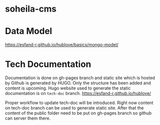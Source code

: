 # soheila-cms

Data Model
==================
https://esfand-r.github.io/hublove/basics/mongo-model/


Tech Documentation
==================

Documentation is done on gh-pages branch and static site which is hosted by Github is generated by HUGO.
Only the structure has been added and content is upcoming.
Hugo website used to generate the static documentation is on ```tech-doc``` branch.
https://esfand-r.github.io/hublove/

Proper workflow to update tech-doc will be introduced.
Right now content on tech-doc branch can be used to generate static site.
After that the content of the public folder need to be put on gh-pages branch so github can server them there.
